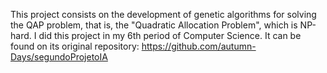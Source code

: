 This project consists on the development of genetic algorithms for solving the QAP problem, that is, the "Quadratic Allocation Problem", which is NP-hard. I did this project in my 6th period of Computer Science. It can be found on its original repository: https://github.com/autumn-Days/segundoProjetoIA 
